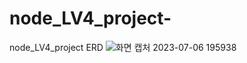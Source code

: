 # node_LV4_project-
node_LV4_project 
ERD
![화면 캡처 2023-07-06 195938](https://github.com/todjwer13/node_LV4_project/assets/42085137/3d709213-6657-4d98-8aa7-1f2618fc2fd7)
